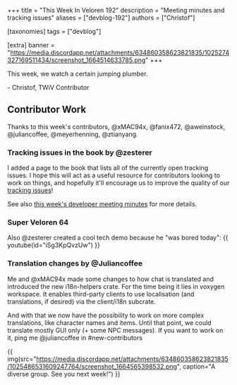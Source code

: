 +++
title = "This Week In Veloren 192"
description = "Meeting minutes and tracking issues"
aliases = ["devblog-192"]
authors = ["Christof"]

[taxonomies]
tags = ["devblog"]

[extra]
banner = "https://media.discordapp.net/attachments/634860358623821835/1025274327169511434/screenshot_1664514633785.png"
+++

This week, we watch a certain jumping plumber.

\- Christof, TWiV Contributor

## Contributor Work

Thanks to this week's contributors, @xMAC94x, @fanix472, @aweinstock, @juliancoffee, @meyerhenning, @ztianyang.

### Tracking issues in the book by @zesterer

I added a page to the book that lists all of the currently open tracking issues. I hope this will act as a useful resource for contributors looking to work on things, and hopefully it'll encourage us to improve the quality of our [tracking issues](https://book.veloren.net/contributors/tracking-issues.html#tracking-issues)!

See also [this week's developer meeting minutes](https://hackmd.io/DxpRFzx6Rxav81DDg8ltSA) for more details.

### Super Veloren 64

Also @zesterer created a cool tech demo because he "was bored today":
{{ youtube(id="iSg3KpQvzUw") }}

### Translation changes by @Juliancoffee

Me and @xMAC94x made some changes to how chat is translated and introduced the new i18n-helpers crate. For the time being it lies in voxygen workspace.
It enables third-party clients to use localisation (and translations, if desired) via the client/i18n subcrate.

And with that we now have the possibility to work on more complex translations, like character names and items.
Until that point, we could translate mostly GUI only (+ some NPC messages).
If you want to work on it, ping me @juliancoffee in #new-contributors

{{
  img(src="https://media.discordapp.net/attachments/634860358623821835/1025486531609247764/screenshot_1664565398532.png",
  caption="A diverse group. See you next week!")
}}
